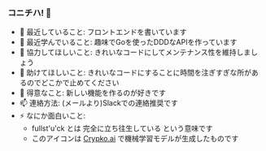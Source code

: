### コニチハ! 👋
- 🔭 最近していること: フロントエンドを書いています
- 🌱 最近学んでいること: 趣味でGoを使ったDDDなAPIを作っています
- 👯 協力してほしいこと: きれいなコードにしてメンテナンス性を維持しましょう
- 🤔 助けてほしいこと: きれいなコードにすることに時間を注ぎすぎな所があるのでどこかで止めてください
- 💬 得意なこと: 新しい機能を作るのが好きです
- 📫 連絡方法: (メールより)Slackでの連絡推奨です
- ⚡ なにか面白いこと:
  - fullst'u'ck とは 完全に立ち往生している という意味です
  - このアイコンは [Crypko.ai](https://crypko.ai) で機械学習モデルが生成したものです
